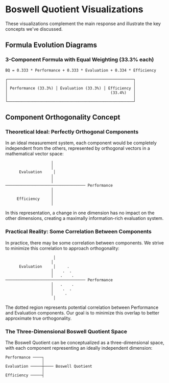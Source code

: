 # Boswell Quotient Visualizations

These visualizations complement the main response and illustrate the key concepts we've discussed.

## Formula Evolution Diagrams

### 3-Component Formula with Equal Weighting (33.3% each)

```
BQ = 0.333 * Performance + 0.333 * Evaluation + 0.334 * Efficiency
```

```
┌───────────────────────────────────────────────────────┐
│                                                       │
│ Performance (33.3%) │ Evaluation (33.3%) │ Efficiency │
│                                             (33.4%)   │
│                                                       │
└───────────────────────────────────────────────────────┘
```

## Component Orthogonality Concept

### Theoretical Ideal: Perfectly Orthogonal Components

In an ideal measurement system, each component would be completely independent from the others, represented by orthogonal vectors in a mathematical vector space:

```
                    │
                    │
      Evaluation     │
                    │
                    │
─────────────────────────────────── Performance
                    │
                    │
     Efficiency     │
                    │
```

In this representation, a change in one dimension has no impact on the other dimensions, creating a maximally information-rich evaluation system.

### Practical Reality: Some Correlation Between Components

In practice, there may be some correlation between components. We strive to minimize this correlation to approach orthogonality:

```
                     │
                    │
      Evaluation     │     .
                    │    .  .
                    │   .    .
─────────────────────────────────── Performance
                    │   .    .
                    │    .  .
                    │     .
                     │
```

The dotted region represents potential correlation between Performance and Evaluation components. Our goal is to minimize this overlap to better approximate true orthogonality.

### The Three-Dimensional Boswell Quotient Space

The Boswell Quotient can be conceptualized as a three-dimensional space, with each component representing an ideally independent dimension:

```
Performance ────┐
                │
Evaluation ─────┼──── Boswell Quotient
                │
Efficiency ─────┤
```